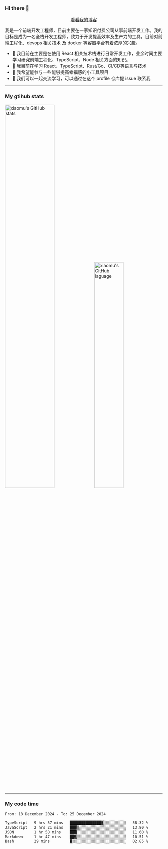 ### Hi there 👋

<p align="center">
  <a href="https://blog.realjacket.fun">看看我的博客</a>
</p>

我是一个前端开发工程师，目前主要在一家知识付费公司从事前端开发工作。我的目标是成为一名全栈开发工程师，致力于开发提高效率及生产力的工具，目前对前端工程化、devops 相关技术 及 docker 等容器平台有着浓厚的兴趣。

- 🔭 我目前在主要是在使用 React 相关技术栈进行日常开发工作，业余时间主要学习研究前端工程化、TypeScript、Node 相关方面的知识。
- 🌱 我目前在学习 React、TypeScript、Rust/Go、CI/CD等语言与技术
- 👯 我希望能参与一些能够提高幸福感的小工具项目
- 💬 我们可以一起交流学习，可以通过在这个 profile 仓库提 issue 联系我

***

### My gtihub stats

<a><img src="https://github-readme-stats-git-masterrstaa-rickstaa.vercel.app/api?username=real-jacket&&show_icons=true" title="xiaomu's GitHub stats" alt="xiaomu's GitHub stats" style="width:56%;"/></a>
<a><img src="https://github-readme-stats-git-masterrstaa-rickstaa.vercel.app/api/top-langs/?username=real-jacket&layout=compact" title="xiaomu's GitHub laguage" alt="xiaomu's GitHub laguage" style="width:43%;"/><a/>

***

### My code time

<!--START_SECTION:waka-->

```txt
From: 18 December 2024 - To: 25 December 2024

TypeScript   9 hrs 57 mins   ██████████████▓░░░░░░░░░░   58.32 %
JavaScript   2 hrs 21 mins   ███▒░░░░░░░░░░░░░░░░░░░░░   13.80 %
JSON         1 hr 58 mins    ███░░░░░░░░░░░░░░░░░░░░░░   11.60 %
Markdown     1 hr 47 mins    ██▓░░░░░░░░░░░░░░░░░░░░░░   10.51 %
Bash         29 mins         ▓░░░░░░░░░░░░░░░░░░░░░░░░   02.85 %
```

<!--END_SECTION:waka-->
